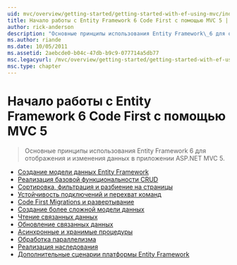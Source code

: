 ```yaml
---
uid: mvc/overview/getting-started/getting-started-with-ef-using-mvc/index
title: Начало работы с Entity Framework 6 Code First с помощью MVC 5 | Документация Майкрософт
author: rick-anderson
description: "Основные принципы использования Entity Framework\_6 для отображения и изменения данных в приложении ASP.NET MVC\_5."
ms.author: riande
ms.date: 10/05/2011
ms.assetid: 2aebcde0-b04c-47db-b9c9-077714a5db77
msc.legacyurl: /mvc/overview/getting-started/getting-started-with-ef-using-mvc
msc.type: chapter
---
```

<a name="getting-started-with-entity-framework-6-code-first-using-mvc-5"></a>Начало работы с Entity Framework 6 Code First с помощью MVC 5
====================
> Основные принципы использования Entity Framework 6 для отображения и изменения данных в приложении ASP.NET MVC 5.


- [Создание модели данных Entity Framework](creating-an-entity-framework-data-model-for-an-asp-net-mvc-application.md)
- [Реализация базовой функциональности CRUD](implementing-basic-crud-functionality-with-the-entity-framework-in-asp-net-mvc-application.md)
- [Сортировка, фильтрация и разбиение на страницы](sorting-filtering-and-paging-with-the-entity-framework-in-an-asp-net-mvc-application.md)
- [Устойчивость подключений и перехват команд](connection-resiliency-and-command-interception-with-the-entity-framework-in-an-asp-net-mvc-application.md)
- [Code First Migrations и развертывание](migrations-and-deployment-with-the-entity-framework-in-an-asp-net-mvc-application.md)
- [Создание более сложной модели данных](creating-a-more-complex-data-model-for-an-asp-net-mvc-application.md)
- [Чтение связанных данных](reading-related-data-with-the-entity-framework-in-an-asp-net-mvc-application.md)
- [Обновление связанных данных](updating-related-data-with-the-entity-framework-in-an-asp-net-mvc-application.md)
- [Асинхронные и хранимые процедуры](async-and-stored-procedures-with-the-entity-framework-in-an-asp-net-mvc-application.md)
- [Обработка параллелизма](handling-concurrency-with-the-entity-framework-in-an-asp-net-mvc-application.md)
- [Реализация наследования](implementing-inheritance-with-the-entity-framework-in-an-asp-net-mvc-application.md)
- [Дополнительные сценарии платформы Entity Framework](advanced-entity-framework-scenarios-for-an-mvc-web-application.md)
